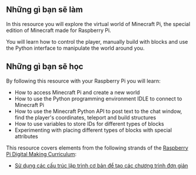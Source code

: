 ## Những gì bạn sẽ làm

In this resource you will explore the virtual world of Minecraft Pi, the special edition of Minecraft made for Raspberry Pi.

You will learn how to control the player, manually build with blocks and use the Python interface to manipulate the world around you.

## Những gì bạn sẽ học

By following this resource with your Raspberry Pi you will learn:

- How to access Minecraft Pi and create a new world
- How to use the Python programming environment IDLE to connect to Minecraft Pi
- How to use the Minecraft Python API to post text to the chat window, find the player's coordinates, teleport and build structures
- How to use variables to store IDs for different types of blocks
- Experimenting with placing different types of blocks with special attributes

This resource covers elements from the following strands of the [Raspberry Pi Digital Making Curriculum](https://www.raspberrypi.org/curriculum/):

- [Sử dụng các cấu trúc lập trình cơ bản để tạo các chương trình đơn giản](https://www.raspberrypi.org/curriculum/programming/creator)